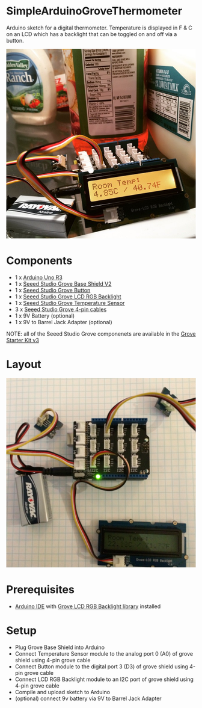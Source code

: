 # SimpleArduinoGroveThermometer

Arduino sketch for a digital thermometer. Temperature is displayed in F & C on an LCD which has a backlight that can be toggled on and off via a button. 

![Screenshot](https://raw.githubusercontent.com/kevd1337/SimpleArduinoGroveThermometer/master/img/in-action.jpg)

# Components

- 1 x [Arduino Uno R3](http://arduino.cc/en/Main/arduinoBoardUno)
- 1 x [Seeed Studio Grove Base Shield V2](http://www.seeedstudio.com/depot/base-shield-v13-p-1378.html)
- 1 x [Seeed Studio Grove Button](http://www.seeedstudio.com/depot/Grove-Button-p-766.html)
- 1 x [Seeed Studio Grove LCD RGB Backlight](http://www.seeedstudio.com/depot/Grove-LCD-RGB-Backlight-p-1643.html)
- 1 x [Seeed Studio Grove Temperature Sensor](http://www.seeedstudio.com/depot/Grove-Temperature-Sensor-p-774.html)
- 3 x [Seeed Studio Grove 4-pin cables](http://www.seeedstudio.com/depot/Grove-Universal-4-Pin-20cm-Unbuckled-Cable-5-PCs-Pack-p-749.html)
- 1 x 9V Battery (optional) 
- 1 x 9V to Barrel Jack Adapter (optional)
 
NOTE: all of the Seeed Studio Grove componenets are available in the [Grove Starter Kit v3](http://www.seeedstudio.com/wiki/Grove_-_Starter_Kit_v3)

# Layout

![Screenshot](https://raw.githubusercontent.com/kevd1337/SimpleArduinoGroveThermometer/master/img/layout.jpg)

# Prerequisites
- [Arduino IDE](http://arduino.cc/) with [Grove LCD RGB Backlight library](https://github.com/Seeed-Studio/Sketchbook_Starter_Kit_V2.0/tree/master/libraries/Grove_LCD_RGB_Backlight) installed
 
# Setup
- Plug Grove Base Shield into Arduino
- Connect Temperature Sensor module to the analog port 0 (A0) of grove shield using 4-pin grove cable
- Connect Button module to the digital port 3 (D3)  of grove shield using 4-pin grove cable
- Connect LCD RGB Backlight module to an I2C port of grove shield using 4-pin grove cable
- Compile and upload sketch to Arduino
- (optional) connect 9v battery via 9V to Barrel Jack Adapter 

